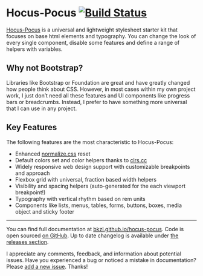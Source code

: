 # Hocus-Pocus [![Build Status](https://semaphoreci.com/api/v1/bkzl/hocus-pocus/branches/master/shields_badge.svg)](https://semaphoreci.com/bkzl/hocus-pocus)

[Hocus-Pocus](https://bkzl.github.io/hocus-pocus) is a universal and lightweight stylesheet
starter kit that focuses on base html elements and typography. You can change
the look of every single component, disable some features and define a range
of helpers with variables.

## Why not Bootstrap?

Libraries like Bootstrap or Foundation are great and have greatly changed how
people think about CSS. However, in most cases within my own project work, I
just don’t need all these features and UI components like progress bars or
breadcrumbs. Instead, I prefer to have something more universal that I can use
in any project.

## Key Features

The following features are the most characteristic to Hocus-Pocus:

* Enhanced [normalize.css](https://github.com/necolas/normalize.css) reset
* Default colors set and color helpers thanks to [clrs.cc](http://clrs.cc)
* Widely responsive web design support with customizable breakpoints and approach
* Flexbox grid with universal, fraction based width helpers
* Visibility and spacing helpers (auto-generated for the each viewport breakpoint!)
* Typography with vertical rhythm based on rem units
* Components like lists, menus, tables, forms, buttons, boxes, media object and sticky footer

---

You can find full documentation at [bkzl.github.io/hocus-pocus](https://bkzl.github.io/hocus-pocus).
Code is open sourced [on GitHub](https://github.com/bkzl/hocus-pocus/).
Up to date changelog is available under [the releases
section](https://github.com/bkzl/hocus-pocus/releases).

I appreciate any comments, feedback, and information about potential issues.
Have you experienced a bug or noticed a mistake in documentation?
Please [add a new issue](https://github.com/bkzl/hocus-pocus/issues). Thanks!
